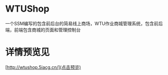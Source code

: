 # WTUShop
一个SSM编写的包含前后台的简易线上商场，WTU作业商城管理系统，包含前后端，前端包含商城的页面和管理控制台

# 详情预览见
[http://wtushop.5iacg.cn/](点击预览)
